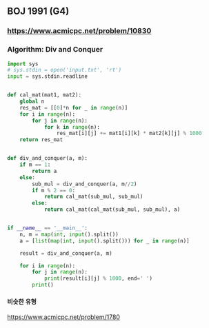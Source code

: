##  BOJ 1991 (G4)

### https://www.acmicpc.net/problem/10830
### Algorithm: Div and Conquer

```python
import sys
# sys.stdin = open('input.txt', 'rt')
input = sys.stdin.readline


def cal_mat(mat1, mat2):
    global n
    res_mat = [[0]*n for _ in range(n)]
    for i in range(n):
        for j in range(n):
            for k in range(n):
                res_mat[i][j] += mat1[i][k] * mat2[k][j] % 1000
    return res_mat


def div_and_conquer(a, m):
    if m == 1:
        return a
    else:
        sub_mul = div_and_conquer(a, m//2)
        if m % 2 == 0:
            return cal_mat(sub_mul, sub_mul)
        else:
            return cal_mat(cal_mat(sub_mul, sub_mul), a)


if __name__ == '__main__':
    n, m = map(int, input().split())
    a = [list(map(int, input().split())) for _ in range(n)]

    result = div_and_conquer(a, m)

    for i in range(n):
        for j in range(n):
            print(result[i][j] % 1000, end=' ')
        print()

```

#### 비슷한 유형
https://www.acmicpc.net/problem/1780